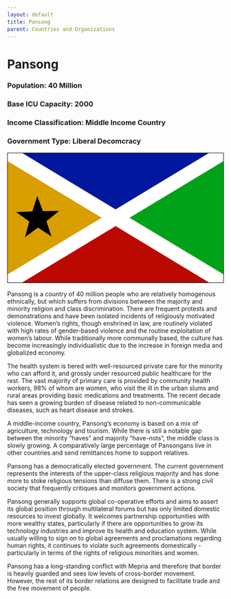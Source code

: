 ```yaml
---
layout: default
title: Pansong
parent: Countries and Organizations
---
```


# Pansong

### Population: 40 Million

### Base ICU Capacity: 2000

### Income Classification: Middle Income Country

### Government Type: Liberal Decomcracy

![Pansong Flag](https://github.com/CodyCodingCode/Covid-35/blob/gh-pages/assets/images/Pansong_flag.png?raw=true)

Pansong is a country of 40 million people who are relatively homogenous ethnically, but which suffers from divisions between the majority and minority religion and class discrimination. There are frequent protests and demonstrations and have been isolated incidents of religiously motivated violence. Women’s rights, though enshrined in law, are routinely violated with high rates of gender-based violence and the routine exploitation of women’s labour. While traditionally more communally based, the culture has become increasingly individualistic due to the increase in foreign media and globalized economy.

The health system is tiered with well-resourced private care for the minority who can afford it, and grossly under resourced public healthcare for the rest. The vast majority of primary care is provided by community health workers, 98% of whom are women, who visit the ill in the urban slums and rural areas providing basic medications and treatments. The recent decade has seen a growing burden of disease related to non-communicable diseases, such as heart disease and strokes.

A middle-income country, Pansong’s economy is based on a mix of agriculture, technology and tourism. While there is still a notable gap between the minority “haves” and majority “have-nots”, the middle class is slowly growing. A comparatively large percentage of Pansongans live in other countries and send remittances home to support relatives.

Pansong has a democratically elected government. The current government represents the interests of the upper-class religious majority and has done more to stoke religious tensions than diffuse them. There is a strong civil society that frequently critiques and monitors government actions.

Pansong generally supports global co-operative efforts and aims to assert its global position through multilateral forums but has only limited domestic resources to invest globally. It welcomes partnership opportunities with more wealthy states, particularly if there are opportunities to grow its technology industries and improve its health and education system. While usually willing to sign on to global agreements and proclamations regarding human rights, it continues to violate such agreements domestically - particularly in terms of the rights of religious minorities and women.

Pansong has a long-standing conflict with Mepria and therefore that border is heavily guarded and sees low levels of cross-border movement. However, the rest of its border relations are designed to facilitate trade and the free movement of people. 
